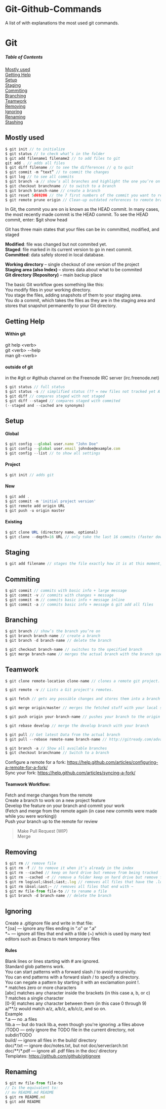 # Git-Github-Commands
A list of with explanations the most used git commands.

# Git

##### Table of Contents  
[Mostly used](#mostly-used)  
[Getting Help](#getting-help)  
[Setup](#setup)  
[Staging](#staging)  
[Commiting](#commiting)  
[Branching](#branching)  
[Teamwork](#teamwork)  
[Removing](#removing)  
[Ignoring](#ignoring)  
[Renaming](#renaming)  
[Stashing](#stashing)  

## Mostly used
```javascript
$ git init // to initialize  
$ git status // to check what’s in the folder  
$ git add filename1 filename2 // to add files to git  
git add . // adds all files  
$ git diff filename // to see the differences // q to quit  
$ git commit -m “text” // to commit the changes  
$ git log // to see all commits  
$ git branch -a // show’s all branches and highlight the one you’re on  
$ git checkout branchname // to switch to a branch  
$ git branch branch-name // create a branch  
$ git reset 5d69206 // the 7 first numbers of the commit you want to reset  
$ git remote prune origin // Clean-up outdated references to remote branches
```
In Git, the commit you are on is known as the HEAD commit. In many cases, the most recently made commit is the HEAD commit. To see the HEAD commit, enter: $git show head

Git has three main states that your files can be in: committed, modified, and staged

**Modified**: file was changed but not commited yet.  
**Staged**: file marked in its current version to go in next commit.  
**Committed**: data safely stored in local database.  

**Working directory** – single checkout of one version of the project  
**Staging area (also Index)** – stores data about what to be commited  
**Git directory (Repository)** – main backup place  

The basic Git workflow goes something like this:  
You modify files in your working directory.  
You stage the files, adding snapshots of them to your staging area.  
You do a commit, which takes the files as they are in the staging area and stores that snapshot permanently to your Git directory.  

## Getting Help
#### Within git
git help &lt;verb&gt;  
git &lt;verb&gt; --help  
man git-&lt;verb&gt;  
#### outside of git
in the #git or #github channel on the Freenode IRC server (irc.freenode.net)

```javascript
$ git status // full status  
$ git status -s // simplified status (?? = new files not tracked yet A = staged M = modified MM = modified, staged and then modified again so both staged and unstaged)  
$ git diff // compares staged with not staged  
$ git diff --staged // compares staged with commited  
(--staged and --cached are synonyms)
```

## Setup  
#### Global  
```javascript
$ git config --global user.name "John Doe"  
$ git config --global user.email johndoe@example.com  
$ git config --list // to show all settings
```
#### Project
```javascript
$ git init // adds git
```
#### New
```javascript
$ git add .  
$ git commit -m 'initial project version'  
$ git remote add origin URL  
$ git push -u origin master
```
#### Existing
```javascript
$ git clone URL (directory name, optional)  
$ git clone --depth=16 URL // only take the last 16 commits (faster download)
```

## Staging
```javascript
$ git add filename // stages the file exactly how it is at this moment, for every change this command has to be run again to stage the new version.
```

## Commiting
```javascript
$ git commit // commits with basic info + large message  
$ git commit -v // commits with changes + message  
$ git commit -m // commits basic info + message inline  
$ git commit -a // commits basic info + message & git add all files  
```

## Branching
```javascript
$ git branch // show’s the branch you’re on  
$ git branch branch-name // create a branch  
$ git branch -d branch-name // delete the branch  

$ git checkout branch-name // switches to the specified branch  
$ git merge branch-name // merges the actual branch with the branch specified
```

## Teamwork
```javascript
$ git clone remote-location clone-name // clones a remote git project. Location of original + a name for your directory. The original will get the name origin  

$ git remote -v // Lists a Git project's remotes.  

$ git fetch // gets any possible changes and stores them into a branch called origin/master  

$ git merge origin/master // merges the fetched stuff with your local stuff  

$ git push origin your-branch-name // pushes your branch to the origin where it can be reviewed and added.  

$ git rebase develop // merge the develop branch with your branch  

$ git pull // Get latest Data from the actual branch  
$ git pull --rebase remote-name branch-name // http://gitready.com/advanced/2009/02/11/pull-with-rebase.html  

$ git branch -a // Show all available branches  
$ git checkout branchname // Switch to a branch  
```
Configure a remote for a fork: https://help.github.com/articles/configuring-a-remote-for-a-fork/  
Sync your fork: https://help.github.com/articles/syncing-a-fork/  

#### Teamwork Workflow:
Fetch and merge changes from the remote  
Create a branch to work on a new project feature  
Develop the feature on your branch and commit your work  
(Fetch and merge from the remote again (in case new commits were made while you were working))  
Push your branch up to the remote for review  
> Make Pull Request (WIP)  
> Merge

## Removing
```javascript
$ git rm // remove file  
$ git rm -f // to remove it when it’s already in the index  
$ git rm --cached // keep on hard drive but remove from being tracked  
$ git rm --cached -r // remove a folder keep on hard drive but remove from being tracked  
$ git rm log&sol;&bsol;&ast;.log // removes all files that have the .log extension in the log/ directory  
$ git rm &bsol;&ast;~ // removes all files that end with ~  
$ git mv file-from file-to // to rename a file  
$ git branch -d branch-name // delete the branch  
```

## Ignoring
Create a .gitignore file and write in that file:  
&ast;.[oa] –– ignore any files ending in “.o” or “.a”  
&ast;~ –– ignore all files that end with a tilde (~) which is used by many text editors such as Emacs to mark temporary files

#### Rules
Blank lines or lines starting with # are ignored.  
Standard glob patterns work.  
You can start patterns with a forward slash / to avoid recursivity.  
You can end patterns with a forward slash / to specify a directory.  
You can negate a pattern by starting it with an exclamation point !.  
&ast; matches zero or more characters  
[abc] matches any character inside the brackets (in this case a, b, or c)  
? matches a single character   
[0-9] matches any character between them (in this case 0 through 9)  
a/&ast;&ast;/z would match a/z, a/b/z, a/b/c/z, and so on.  
Example  
&ast;.a –– no .a files  
!lib.a –– but do track lib.a, even though you're ignoring .a files above  
/TODO –– only ignore the TODO file in the current directory, not subdir/TODO  
build/ –– ignore all files in the build/ directory  
doc/&ast;.txt –– ignore doc/notes.txt, but not doc/server/arch.txt  
doc/&ast;&ast;/&ast;.pdf –– ignore all .pdf files in the doc/ directory  
Templates: https://github.com/github/gitignore

## Renaming
```javascript
$ git mv file-from file-to  
// Is the equivalent to:  
// mv README.md README  
$ git rm README.md  
$ git add README
```


